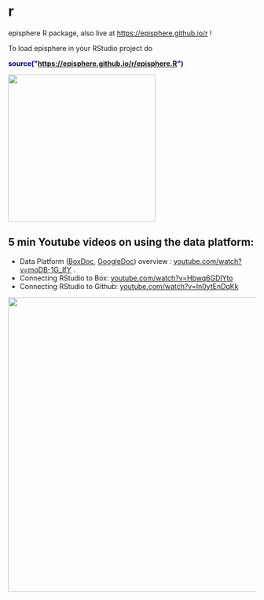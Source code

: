 # r
episphere R package, also live at https://episphere.github.io/r !

To load episphere in your RStudio project do 

<b><span style="backgroundColor:yellow;color:navy"> source("https://episphere.github.io/r/episphere.R") </span></b>

<img width=300 src="https://episphere.github.io/r/Data%20Platform%20Diagram.png">

## 5 min Youtube videos on using the data platform:

* Data Platform (<a href="https://nih.app.box.com/file/810301962766" target="_blank">BoxDoc</a>, <a href="https://docs.google.com/document/d/1t-A7UTcdSqrxZcw7_Is4v_Lr6cuDPZ3rOEX20u4MRZU/edit?usp=sharing" target="_blank">GoogleDoc</a>) overview : <a href="https://www.youtube.com/watch?v=moDB-1G_IfY" target="_blank">youtube.com/watch?v=moDB-1G_IfY</a> .
* Connecting RStudio to Box: <a href="https://www.youtube.com/watch?v=Hbwq6GDlYto" target="_blank">youtube.com/watch?v=Hbwq6GDlYto</a>
* Connecting RStudio to Github: <a href="https://www.youtube.com/watch?v=In0ytEnDqKk" target="_blank">youtube.com/watch?v=In0ytEnDqKk</a>

<img width=600 src="https://episphere.github.io/r/withPictures.png">

